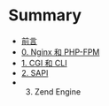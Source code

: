 # Summary

* [前言](README.md)
* [0. Nginx 和 PHP-FPM](chapter1.md)
* [1. CGI 和 CLI](第二章.md)
* [2. SAPI](sapi.md)
* 3. Zend Engine

